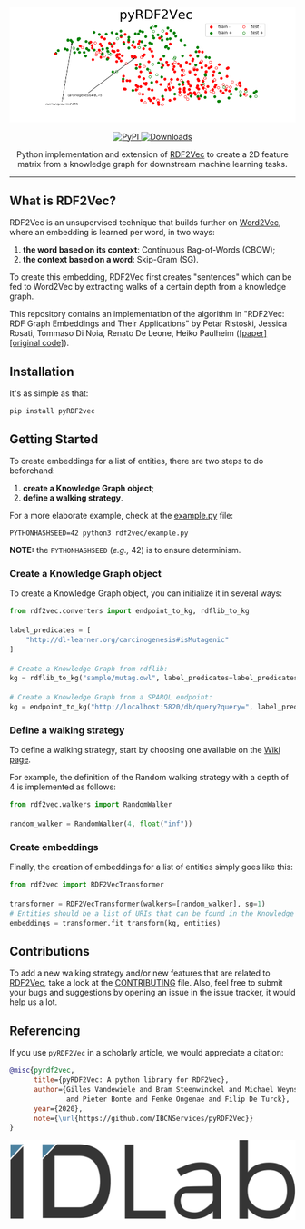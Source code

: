 <div align="center">
	<img src="assets/embeddings.png"></div>
</div>

<p align="center">
    <a href="https://badge.fury.io/py/pyRDF2Vec">
        <img alt="PyPI" src="https://badge.fury.io/py/pyRDF2Vec.svg">
    </a>
    <a href="https://pepy.tech/project/pyrdf2vec">
        <img alt="Downloads" src="https://pepy.tech/badge/pyrdf2vec">
    </a>
</p>

<p align="center">Python implementation and extension of <a href="http://rdf2vec.org/">RDF2Vec</a> to create a 2D feature matrix from a knowledge graph for downstream machine learning tasks.<p>

---

## What is RDF2Vec?

RDF2Vec is an unsupervised technique that builds further on
[Word2Vec](https://en.wikipedia.org/wiki/Word2vec), where an embedding is
learned per word, in two ways:
1. **the word based on its context**: Continuous Bag-of-Words (CBOW);
2. **the context based on a word**: Skip-Gram (SG).

To create this embedding, RDF2Vec first creates "sentences" which can be fed to
Word2Vec by extracting walks of a certain depth from a knowledge graph.

This repository contains an implementation of the algorithm in "RDF2Vec: RDF
Graph Embeddings and Their Applications" by Petar Ristoski, Jessica Rosati,
Tommaso Di Noia, Renato De Leone, Heiko Paulheim
([[paper]](http://semantic-web-journal.net/content/rdf2vec-rdf-graph-embeddings-and-their-applications-0)
[[original code]](http://data.dws.informatik.uni-mannheim.de/rdf2vec/)).

## Installation

It's as simple as that:

    pip install pyRDF2vec

## Getting Started

To create embeddings for a list of entities, there are two steps to do beforehand:
1. **create a Knowledge Graph object**;
2. **define a walking strategy**.

For a more elaborate example, check at the
[example.py](https://github.com/IBCNServices/pyRDF2Vec/blob/master/example.py)
file:

    PYTHONHASHSEED=42 python3 rdf2vec/example.py

**NOTE:** the `PYTHONHASHSEED` (*e.g.,* 42) is to ensure determinism.

### Create a Knowledge Graph object

To create a Knowledge Graph object, you can initialize it in several ways:
```python
from rdf2vec.converters import endpoint_to_kg, rdflib_to_kg

label_predicates = [
    "http://dl-learner.org/carcinogenesis#isMutagenic"
]

# Create a Knowledge Graph from rdflib:
kg = rdflib_to_kg("sample/mutag.owl", label_predicates=label_predicates)

# Create a Knowledge Graph from a SPARQL endpoint:
kg = endpoint_to_kg("http://localhost:5820/db/query?query=", label_predicates=label_predicates)
```

### Define a walking strategy

To define a walking strategy, start by choosing one available on the [Wiki page](https://github.com/IBCNServices/pyRDF2Vec/wiki/Walking-Strategies).

For example, the definition of the Random walking strategy with a depth of 4 is
implemented as follows:

```python
from rdf2vec.walkers import RandomWalker

random_walker = RandomWalker(4, float("inf"))
```

### Create embeddings

Finally, the creation of embeddings for a list of entities simply goes like this:

```python
from rdf2vec import RDF2VecTransformer

transformer = RDF2VecTransformer(walkers=[random_walker], sg=1)
# Entities should be a list of URIs that can be found in the Knowledge Graph
embeddings = transformer.fit_transform(kg, entities)
```

## Contributions

To add a new walking strategy and/or new features that are related to
[RDF2Vec](http://rdf2vec.org/), take a look at the
[CONTRIBUTING](https://github.com/IBCNServices/pyRDF2Vec/blob/master/CONTRIBUTING.md)
file. Also, feel free to submit your bugs and suggestions by opening an issue in
the issue tracker, it would help us a lot.

## Referencing

If you use `pyRDF2Vec` in a scholarly article, we would appreciate a citation:

```bibtex
@misc{pyrdf2vec,
      title={pyRDF2Vec: A python library for RDF2Vec},
      author={Gilles Vandewiele and Bram Steenwinckel and Michael Weyns
      		  and Pieter Bonte and Femke Ongenae and Filip De Turck},
      year={2020},
      note={\url{https://github.com/IBCNServices/pyRDF2Vec}}
}
```

<div align="center">
	<img src="assets/ID_Lab_Logo.svg"></div>
</div>
